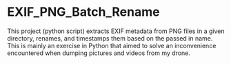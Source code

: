 # EXIF_PNG_Batch_Rename
This project (python script) extracts EXIF metadata from PNG files in a given directory, renames, and timestamps them based on the passed in name.
This is mainly an exercise in Python that aimed to solve an inconvenience encountered when dumping pictures and videos from my drone.
